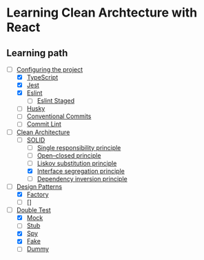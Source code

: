 # Learning Clean Archtecture with React

## Learning path
<!-- Do not use Wikipedia, only original sources -->
- [ ] [Configuring the project](#configuring-the-project)
  - [x] [TypeScript](https://www.typescriptlang.org/)
  - [x] [Jest](https://jestjs.io/)
  - [x] [Eslint](https://eslint.org/)
    - [ ] [Eslint Staged](https://www.npmjs.com/package/lint-staged)
  - [ ] [Husky](https://typicode.github.io/husky/)
  - [ ] [Conventional Commits](https://www.conventionalcommits.org/en/v1.0.0/) 
  - [ ] [Commit Lint]( https://commitlint.js.org/#/)
  
- [ ] [Clean Architecture](https://blog.cleancoder.com/uncle-bob/2012/08/13/the-clean-architecture.html)
  - [ ] [SOLID](https://en.wikipedia.org/wiki/SOLID)
    - [ ] [Single responsibility principle](https://en.wikipedia.org/wiki/Single-responsibility_principle)
    - [ ] [Open–closed principle](https://en.wikipedia.org/wiki/Open%E2%80%93closed_principle)
    - [ ] [Liskov substitution principle](https://en.wikipedia.org/wiki/Liskov_substitution_principle)
    - [x] [Interface segregation principle](https://en.wikipedia.org/wiki/Interface_segregation_principle)
    - [ ] [Dependency inversion principle](https://en.wikipedia.org/wiki/Dependency_inversion_principle)

- [ ] [Design Patterns](https://en.wikipedia.org/wiki/Software_design_pattern)
  - [x] [Factory](https://en.wikipedia.org/wiki/Factory_method_pattern)  
  - [ ] []
  
- [ ] [Double Test]( https://blog.cleancoder.com/uncle-bob/2014/05/14/TheLittleMocker.html)
  - [x] [Mock](https://en.wikipedia.org/wiki/Mock_object)
  - [ ] [Stub](https://en.wikipedia.org/wiki/Method_stub)
  - [x] [Spy](https://en.wikipedia.org/wiki/Test_double#Test_spy)
  - [x] [Fake](https://en.wikipedia.org/wiki/Test_double#Test_fake)
  - [ ] [Dummy](https://en.wikipedia.org/wiki/Test_double#Dummy_object)